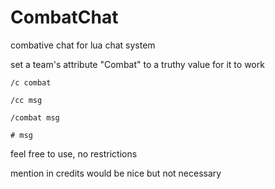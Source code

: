 # CombatChat
combative chat for lua chat system

set a team's attribute "Combat" to a truthy value for it to work

`/c combat`

`/cc msg`

`/combat msg`

`# msg`

feel free to use, no restrictions

mention in credits would be nice but not necessary
